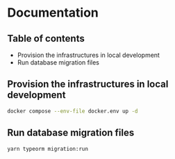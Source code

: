 # Documentation

## Table of contents

- Provision the infrastructures in local development
- Run database migration files

## Provision the infrastructures in local development

```bash
docker compose --env-file docker.env up -d
```

## Run database migration files

```bash
yarn typeorm migration:run
```
